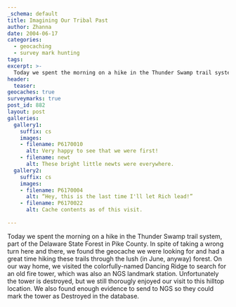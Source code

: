 ```yaml
---
_schema: default
title: Imagining Our Tribal Past
author: Zhanna
date: 2004-06-17
categories:
  - geocaching
  - survey mark hunting
tags:
excerpt: >- 
  Today we spent the morning on a hike in the Thunder Swamp trail system, part of the Delaware State Forest in Pike County. 
header:
  teaser:
geocaches: true
surveymarks: true
post_id: 882
layout: post
galleries:
  gallery1:
    suffix: cs
    images:
    - filename: P6170010
      alt: Very happy to see that we were first!
    - filename: newt
      alt: These bright little newts were everywhere.
  gallery2:
    suffix: cs
    images:
    - filename: P6170004
      alt: “Hey, this is the last time I'll let Rich lead!”
    - filename: P6170022
      alt: Cache contents as of this visit.    
   
---
```


Today we spent the morning on a hike in the Thunder Swamp trail system, part of the Delaware State Forest in Pike County. In spite of taking a wrong turn here and there, we found the geocache we were looking for and had a great time hiking these trails through the lush (in June, anyway) forest. On our way home, we visited the colorfully-named Dancing Ridge to search for an old fire tower, which was also an NGS landmark station. Unfortunately the tower is destroyed, but we still thorougly enjoyed our visit to this hilltop location. We also found enough evidence to send to NGS so they could mark the tower as Destroyed in the database.